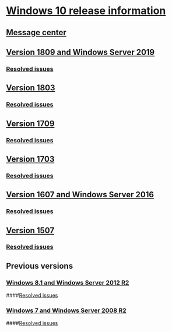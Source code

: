 # [Windows 10 release information](index.yml)
## [Message center](windows-message-center.yml)
## [Version 1809 and Windows Server 2019](status-windows-10-1809-and-windows-server-2019.yml)
### [Resolved issues](resolved-issues-windows-10-1809-and-windows-server-2019.yml)
## [Version 1803](status-windows-10-1803.yml)
### [Resolved issues](resolved-issues-windows-10-1803.yml)
## [Version 1709](status-windows-10-1709.yml)
### [Resolved issues](resolved-issues-windows-10-1709.yml)
## [Version 1703](status-windows-10-1703.yml)
### [Resolved issues](resolved-issues-windows-10-1703.yml)
## [Version 1607 and Windows Server 2016](status-windows-10-1607-and-windows-server-2016.yml)
### [Resolved issues](resolved-issues-windows-10-1607.yml)
## [Version 1507](status-windows-10-1507.yml)
### [Resolved issues](resolved-issues-windows-10-1507.yml)
## Previous versions
### [Windows 8.1 and Windows Server 2012 R2](status-windows-8.1-and-windows-server-2012-r2.yml)
####[Resolved issues](resolved-issues-windows-8.1-and-windows-server-2012-r2.yml)
### [Windows 7 and Windows Server 2008 R2](status-windows-7-and-windows-server-2008-r2-sp1.yml)
####[Resolved issues](resolved-issues-windows-7-and-windows-server-2008-r2-sp1.yml)